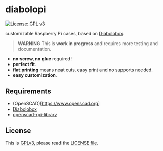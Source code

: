 # diabolopi
[![License: GPL v3](https://img.shields.io/badge/License-GPLv3-blue.svg)](https://www.gnu.org/licenses/gpl-3.0)

customizable Raspberry Pi cases, based on [Diabolobox](https://github.com/ptitluc/diabolobox).

> **WARNING**
This is **work in progress** and requires more testing and documentation.

* **no screw, no glue** required !
* **perfect fit**.
* **flat printing** means neat cuts, easy print and no supports needed.
* **easy customization**.

## Requirements
* (OpenSCAD)[https://www.openscad.org]
* [Diabolobox](https://github.com/ptitluc/diabolobox)
* [openscad-rpi-library](https://github.com/RigacciOrg/openscad-rpi-library)

## License
This is [GPLv3](https://www.gnu.org/licenses/gpl-3.0), please read the [LICENSE file](LICENSE).
